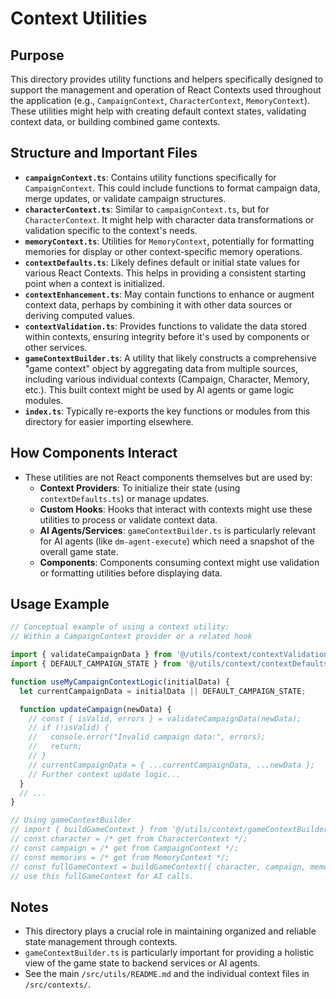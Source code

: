 # Context Utilities

## Purpose

This directory provides utility functions and helpers specifically designed to support the management and operation of React Contexts used throughout the application (e.g., `CampaignContext`, `CharacterContext`, `MemoryContext`). These utilities might help with creating default context states, validating context data, or building combined game contexts.

## Structure and Important Files

- **`campaignContext.ts`**: Contains utility functions specifically for `CampaignContext`. This could include functions to format campaign data, merge updates, or validate campaign structures.
- **`characterContext.ts`**: Similar to `campaignContext.ts`, but for `CharacterContext`. It might help with character data transformations or validation specific to the context's needs.
- **`memoryContext.ts`**: Utilities for `MemoryContext`, potentially for formatting memories for display or other context-specific memory operations.
- **`contextDefaults.ts`**: Likely defines default or initial state values for various React Contexts. This helps in providing a consistent starting point when a context is initialized.
- **`contextEnhancement.ts`**: May contain functions to enhance or augment context data, perhaps by combining it with other data sources or deriving computed values.
- **`contextValidation.ts`**: Provides functions to validate the data stored within contexts, ensuring integrity before it's used by components or other services.
- **`gameContextBuilder.ts`**: A utility that likely constructs a comprehensive "game context" object by aggregating data from multiple sources, including various individual contexts (Campaign, Character, Memory, etc.). This built context might be used by AI agents or game logic modules.
- **`index.ts`**: Typically re-exports the key functions or modules from this directory for easier importing elsewhere.

## How Components Interact

- These utilities are not React components themselves but are used by:
    - **Context Providers**: To initialize their state (using `contextDefaults.ts`) or manage updates.
    - **Custom Hooks**: Hooks that interact with contexts might use these utilities to process or validate context data.
    - **AI Agents/Services**: `gameContextBuilder.ts` is particularly relevant for AI agents (like `dm-agent-execute`) which need a snapshot of the overall game state.
    - **Components**: Components consuming context might use validation or formatting utilities before displaying data.

## Usage Example

```typescript
// Conceptual example of using a context utility:
// Within a CampaignContext provider or a related hook

import { validateCampaignData } from '@/utils/context/contextValidation'; // Assuming this function exists
import { DEFAULT_CAMPAIGN_STATE } from '@/utils/context/contextDefaults'; // Assuming this exists

function useMyCampaignContextLogic(initialData) {
  let currentCampaignData = initialData || DEFAULT_CAMPAIGN_STATE;

  function updateCampaign(newData) {
    // const { isValid, errors } = validateCampaignData(newData);
    // if (!isValid) {
    //   console.error("Invalid campaign data:", errors);
    //   return;
    // }
    // currentCampaignData = { ...currentCampaignData, ...newData };
    // Further context update logic...
  }
  // ...
}

// Using gameContextBuilder
// import { buildGameContext } from '@/utils/context/gameContextBuilder';
// const character = /* get from CharacterContext */;
// const campaign = /* get from CampaignContext */;
// const memories = /* get from MemoryContext */;
// const fullGameContext = buildGameContext({ character, campaign, memories, currentTurn: 10 });
// use this fullGameContext for AI calls.
```

## Notes

- This directory plays a crucial role in maintaining organized and reliable state management through contexts.
- `gameContextBuilder.ts` is particularly important for providing a holistic view of the game state to backend services or AI agents.
- See the main `/src/utils/README.md` and the individual context files in `/src/contexts/`.

